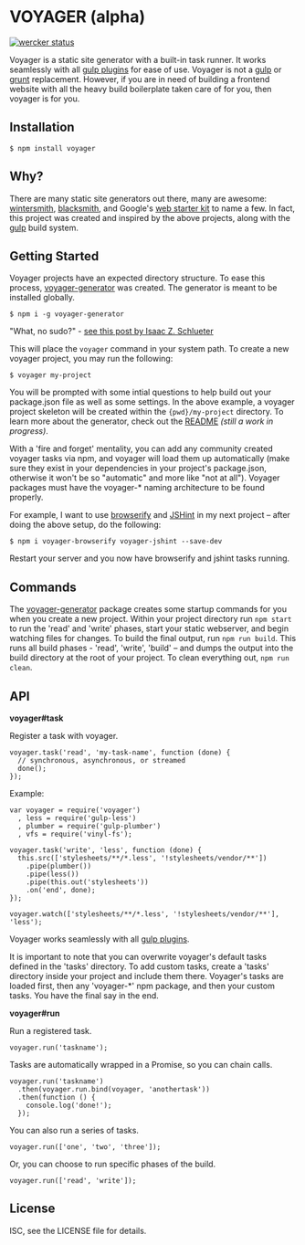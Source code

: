 VOYAGER (alpha)
===============

[![wercker status](https://app.wercker.com/status/a6a9346cd1fa1d24d19799d710ddab22/m "wercker status")](https://app.wercker.com/project/bykey/a6a9346cd1fa1d24d19799d710ddab22)

Voyager is a static site generator with a built-in task runner. It works seamlessly
with all [gulp plugins](http://gulpjs.com/plugins/) for ease of use. Voyager
is not a [gulp](http://gulpjs.com/) or [grunt](http://gruntjs.com/) replacement.
However, if you are in need of building a frontend website with all the heavy
build boilerplate taken care of for you, then voyager is for you.

Installation
------------

    $ npm install voyager

Why?
----

There are many static site generators out there, many are awesome:
[wintersmith](http://wintersmith.io/), [blacksmith](http://blacksmith.jit.su/),
and Google's [web starter kit](https://developers.google.com/web/starter-kit/)
to name a few. In fact, this project was created and inspired by the above 
projects, along with the [gulp](http://gulpjs.com/) build system.

Getting Started
---------------

Voyager projects have an expected directory structure. To ease this process,
[voyager-generator](https://github.com/davidglivar/voyager-generator) was 
created. The generator is meant to be installed globally.

    $ npm i -g voyager-generator

"What, no sudo?" - [see this post by Isaac Z. Schlueter](http://howtonode.org/introduction-to-npm)

This will place the `voyager` command in your system path. To create a new
voyager project, you may run the following:

    $ voyager my-project

You will be prompted with some intial questions to help build out your
package.json file as well as some settings. In the above example, a voyager
project skeleton will be created within the `{pwd}/my-project` directory. To
learn more about the generator, check out the 
[README](https://github.com/davidglivar/voyager-generator/blob/develop/README.md)
_(still a work in progress)_.

With a 'fire and forget' mentality, you can add any community created voyager
tasks via npm, and voyager will load them up automatically (make sure they
exist in your dependencies in your project's package.json, otherwise it won't
be so "automatic" and more like "not at all"). Voyager packages must have the
voyager-* naming architecture to be found properly.

For example, I want to use [browserify](http://browserify.org/) and [JSHint](http://www.jshint.com/)
in my next project – after doing the above setup, do the following:

    $ npm i voyager-browserify voyager-jshint --save-dev

Restart your server and you now have browserify and jshint tasks running.

Commands
--------

The [voyager-generator](https://github.com/davidglivar/voyager-generator) package creates some startup commands for you when you create a 
new project. Within your project directory run `npm start` to run the 'read' and
'write' phases, start your static webserver, and begin watching files for changes.
To build the final output, run `npm run build`. This runs all build phases - 'read',
'write', 'build' – and dumps the output into the build directory at the root of your
project. To clean everything out, `npm run clean`.

API
---

**voyager#task**

Register a task with voyager.

    voyager.task('read', 'my-task-name', function (done) {
      // synchronous, asynchronous, or streamed
      done();
    });

Example:

    var voyager = require('voyager')
      , less = require('gulp-less')
      , plumber = require('gulp-plumber')
      , vfs = require('vinyl-fs');

    voyager.task('write', 'less', function (done) {
      this.src(['stylesheets/**/*.less', '!stylesheets/vendor/**'])
        .pipe(plumber())
        .pipe(less())
        .pipe(this.out('stylesheets'))
        .on('end', done);
    });

    voyager.watch(['stylesheets/**/*.less', '!stylesheets/vendor/**'], 'less');

Voyager works seamlessly with all [gulp plugins](http://gulpjs.com/plugins/).
	
It is important to note that you can overwrite voyager's default tasks defined 
in the 'tasks' directory. To add custom tasks, create a 'tasks' directory inside 
your project and include them there. Voyager's tasks are loaded first, then any 
'voyager-*' npm package, and then your custom tasks. You have the final say in 
the end.

**voyager#run**

Run a registered task.

    voyager.run('taskname');
	
Tasks are automatically wrapped in a Promise, so you can chain calls.

    voyager.run('taskname')
      .then(voyager.run.bind(voyager, 'anothertask'))
      .then(function () {
        console.log('done!');
      });

You can also run a series of tasks.

    voyager.run(['one', 'two', 'three']);

Or, you can choose to run specific phases of the build.

    voyager.run(['read', 'write']);

License
-------

ISC, see the LICENSE file for details.
